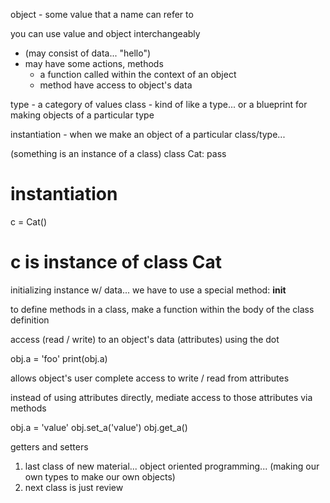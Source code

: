 object - some value that a name can refer to

you can use value and object interchangeably

* (may consist of data... "hello")
* may have some actions, methods
	* a function called within the context of an object
	* method have access to object's data

type - a category of values
class - kind of like a type... or a blueprint for making objects of a particular type

instantiation - when we make an object of a particular class/type... 

(something is an instance of a class)
class Cat:
	pass

# instantiation
c = Cat()

# c is instance of class Cat

initializing instance w/ data... we have to use a special method: __init__

to define methods in a class, make a function within the body of the class definition

access (read / write) to an object's data (attributes) using the dot

obj.a = 'foo'
print(obj.a)

allows object's user complete access to write / read from attributes

instead of using attributes directly, mediate access to those attributes via methods

obj.a = 'value'
obj.set_a('value')
obj.get_a()

getters and setters




1. last class of new material... object oriented programming... (making our own types to make our own objects)
2. next class is just review




